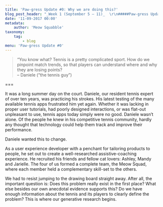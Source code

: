 ```yaml
---
title: 'Paw-gress Update #0: Why we are doing this?'
blog_post_header: "_Week 1 (September 5 – 11)_  \r\n#####Paw-gress Update #0  \r\n##Why we are doing this?  \r\n\r\n![A cat narrowly avoiding being hit by a barrage of tennis balls.](/images/cats_update0.jpg)"
date: '11-09-2017 00:00'
metadata:
    author: 'Meow Squabble'
taxonomy:
    tag:
        - blog
menu: 'Paw-gress Update #0'
---
```


> “You know what? Tennis is a pretty complicated sport. How do we pinpoint match trends, so that players can understand where and why they are losing points?  
> – Daniele (“the tennis guy”)

===

It was a long summer day on the court. Daniele, our resident tennis expert of over ten years, was practicing his strokes. His latest testing of the many available tennis apps frustrated him yet again. Whether it was lacking in proper user tutorials, had poorly designed interactions, or was flat-out unpleasant to use, tennis apps today simply were no good. Daniele wasn’t alone. Of the people he knew in his competitive tennis community, hardly any thought that technology could help them track and improve their performance.

Daniele wanted this to change. 

As a user experience developer with a penchant for tailoring products to people, he set out to create a well-researched assistive-coaching experience. He recruited his friends and fellow cat lovers: Ashley, Mandy and Jarielle. The four of us formed a complete team, the Meow Squad, where each member held a complementary skill-set to the others.
 
We had to resist jumping to the drawing board straight away. After all, the important question is: Does this problem really exist in the first place? What else besides our own anecdotal evidence supports this? Do we have enough information about the tennis and its players to clearly define the problem? This is where our generative research begins.
